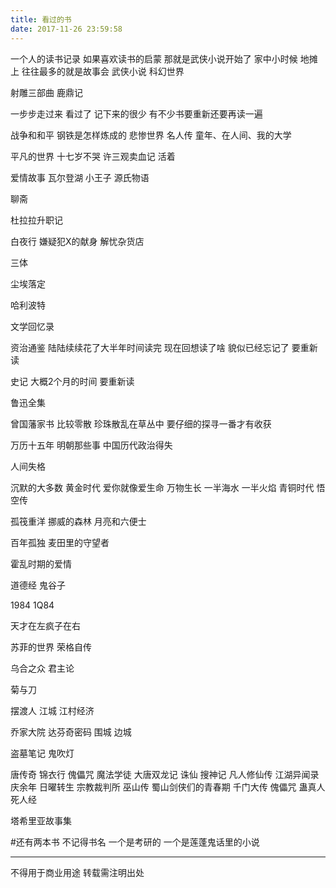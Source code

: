 ```yaml
---
title: 看过的书
date: 2017-11-26 23:59:58
---
```

一个人的读书记录
如果喜欢读书的启蒙 那就是武侠小说开始了
家中小时候 地摊上 往往最多的就是故事会 武侠小说 科幻世界

射雕三部曲 鹿鼎记

一步步走过来 看过了 记下来的很少 有不少书要重新还要再读一遍

战争和和平 钢铁是怎样炼成的 悲惨世界 名人传 童年、在人间、我的大学

平凡的世界 十七岁不哭 许三观卖血记 活着

爱情故事 瓦尔登湖 小王子 源氏物语

聊斋

杜拉拉升职记

白夜行 嫌疑犯X的献身 解忧杂货店

三体

尘埃落定

哈利波特

文学回忆录

资治通鉴 陆陆续续花了大半年时间读完 现在回想读了啥 貌似已经忘记了 要重新读

史记 大概2个月的时间 要重新读

鲁迅全集

曾国藩家书 比较零散 珍珠散乱在草丛中 要仔细的探寻一番才有收获

万历十五年 明朝那些事 中国历代政治得失

人间失格

沉默的大多数
黄金时代
爱你就像爱生命
万物生长
一半海水 一半火焰
青铜时代
悟空传

孤筏重洋 挪威的森林 月亮和六便士

百年孤独 麦田里的守望者

霍乱时期的爱情

道德经 鬼谷子

1984 1Q84

天才在左疯子在右

苏菲的世界 荣格自传

乌合之众 君主论

菊与刀

摆渡人 江城 江村经济

乔家大院 达芬奇密码 围城 边城

盗墓笔记 鬼吹灯

唐传奇 锦衣行 傀儡咒 魔法学徒 大唐双龙记 诛仙 搜神记 凡人修仙传 江湖异闻录 庆余年 日曜转生 宗教裁判所 巫山传 蜀山剑侠们的青春期 千门大传 傀儡咒 蛊真人 死人经
 
塔希里亚故事集

#还有两本书 不记得书名 一个是考研的 一个是莲蓬鬼话里的小说

----------------
不得用于商业用途 转载需注明出处